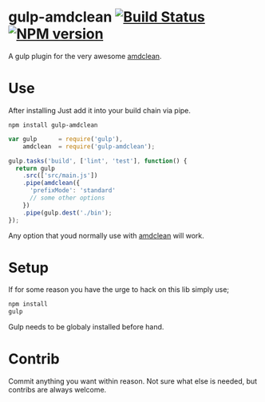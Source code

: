 gulp-amdclean [![Build Status](https://travis-ci.org/rstone770/gulp-amdclean.png?branch=master)](https://travis-ci.org/rstone770/gulp-amdclean) [![NPM version](https://badge.fury.io/js/gulp-amdclean.png)](http://badge.fury.io/js/gulp-amdclean)
====

A gulp plugin for the very awesome [amdclean](https://github.com/gfranko/amdclean).

# Use
After installing Just add it into your build chain via pipe.
 
```javscript
npm install gulp-amdclean
```

```javascript
var gulp      = require('gulp'),
    amdclean  = require('gulp-amdclean');

gulp.tasks('build', ['lint', 'test'], function() {
  return gulp
    .src(['src/main.js'])
    .pipe(amdclean({
      'prefixMode': 'standard'
      // some other options
    })
    .pipe(gulp.dest('./bin');
});
```

Any option that youd normally use with [amdclean](https://github.com/gfranko/amdclean) will work.

# Setup

If for some reason you have the urge to hack on this lib simply use;
```javascript
npm install
gulp
```
Gulp needs to be globaly installed before hand.

# Contrib

Commit anything you want within reason. Not sure what else is needed, but contribs are always welcome.
